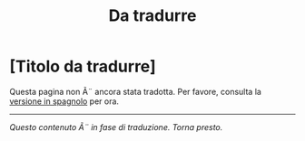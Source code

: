 ﻿---
title: [Da tradurre]
---

<!-- TODO: translation missing - Italian version -->

# [Titolo da tradurre]

Questa pagina non Ã¨ ancora stata tradotta. Per favore, consulta la [versione in spagnolo](/es/mitos-culturas) per ora.

---

*Questo contenuto Ã¨ in fase di traduzione. Torna presto.*
